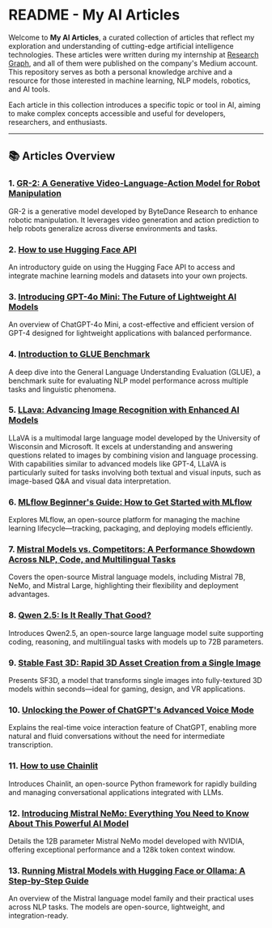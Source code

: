 # README - My AI Articles

Welcome to **My AI Articles**, a curated collection of articles that reflect my exploration and understanding of cutting-edge artificial intelligence technologies. These articles were written during my internship at [Research Graph](https://researchgraph.org/), and all of them were published on the company's Medium account. This repository serves as both a personal knowledge archive and a resource for those interested in machine learning, NLP models, robotics, and AI tools.

Each article in this collection introduces a specific topic or tool in AI, aiming to make complex concepts accessible and useful for developers, researchers, and enthusiasts.

---

## 📚 Articles Overview

### 1. **[GR-2: A Generative Video-Language-Action Model for Robot Manipulation](https://medium.com/@researchgraph/gr-2-a-generative-video-language-action-model-for-robot-manipulation-d920b36afab3)**
GR-2 is a generative model developed by ByteDance Research to enhance robotic manipulation. It leverages video generation and action prediction to help robots generalize across diverse environments and tasks.

### 2. **[How to use Hugging Face API](https://medium.com/@researchgraph/how-to-use-hugging-face-api-2942ea9da32a)**
An introductory guide on using the Hugging Face API to access and integrate machine learning models and datasets into your own projects.

### 3. **[Introducing GPT-4o Mini: The Future of Lightweight AI Models](https://medium.com/@researchgraph/introducing-gpt-4o-mini-the-future-of-lightweight-ai-models-2f9e6aec1ae3)**
An overview of ChatGPT-4o Mini, a cost-effective and efficient version of GPT-4 designed for lightweight applications with balanced performance.

### 4. **[Introduction to GLUE Benchmark](https://medium.com/@researchgraph/introduction-to-glue-benchmark-82d1b7d161c8)**
A deep dive into the General Language Understanding Evaluation (GLUE), a benchmark suite for evaluating NLP model performance across multiple tasks and linguistic phenomena.

### 5. **[LLava: Advancing Image Recognition with Enhanced AI Models](https://medium.com/@researchgraph/llava-advancing-image-recognition-with-enhanced-ai-models-b83ac3dfcd31)**
LLaVA is a multimodal large language model developed by the University of Wisconsin and Microsoft. It excels at understanding and answering questions related to images by combining vision and language processing. With capabilities similar to advanced models like GPT-4, LLaVA is particularly suited for tasks involving both textual and visual inputs, such as image-based Q&A and visual data interpretation.

### 6. **[MLflow Beginner's Guide: How to Get Started with MLflow](https://medium.com/@researchgraph/mlflow-beginners-guide-how-to-get-started-with-mlflow-4c64c0822fa4)**
Explores MLflow, an open-source platform for managing the machine learning lifecycle—tracking, packaging, and deploying models efficiently.

### 7. **[Mistral Models vs. Competitors: A Performance Showdown Across NLP, Code, and Multilingual Tasks](https://medium.com/@researchgraph/mistral-models-vs-competitors-a-performance-showdown-across-nlp-code-and-multilingual-tasks-af2f901455bc)**
Covers the open-source Mistral language models, including Mistral 7B, NeMo, and Mistral Large, highlighting their flexibility and deployment advantages.

### 8. **[Qwen 2.5: Is It Really That Good?](https://medium.com/@researchgraph/qwen-2-5-is-it-really-that-good-aad0b3bd1fa1)**
Introduces Qwen2.5, an open-source large language model suite supporting coding, reasoning, and multilingual tasks with models up to 72B parameters.

### 9. **[Stable Fast 3D: Rapid 3D Asset Creation from a Single Image](https://medium.com/@researchgraph/stable-fast-3d-rapid-3d-asset-creation-from-a-single-image-8067d232f343)**
Presents SF3D, a model that transforms single images into fully-textured 3D models within seconds—ideal for gaming, design, and VR applications.

### 10. **[Unlocking the Power of ChatGPT's Advanced Voice Mode](https://medium.com/@researchgraph/unlocking-the-power-of-chatgpts-advanced-voice-mode-69467a559783)**
Explains the real-time voice interaction feature of ChatGPT, enabling more natural and fluid conversations without the need for intermediate transcription.

### 11. **[How to use Chainlit](https://medium.com/@researchgraph/how-to-use-chainlit-8ae7e35fb55a)**
Introduces Chainlit, an open-source Python framework for rapidly building and managing conversational applications integrated with LLMs.

### 12. **[Introducing Mistral NeMo: Everything You Need to Know About This Powerful AI Model](https://medium.com/@researchgraph/introducing-mistral-nemo-2a4f974c2e45)**
Details the 12B parameter Mistral NeMo model developed with NVIDIA, offering exceptional performance and a 128k token context window.

### 13. **[Running Mistral Models with Hugging Face or Ollama: A Step-by-Step Guide](https://medium.com/@researchgraph/running-mistral-models-with-hugging-face-or-ollama-5bb63770d985)**
An overview of the Mistral language model family and their practical uses across NLP tasks. The models are open-source, lightweight, and integration-ready.

